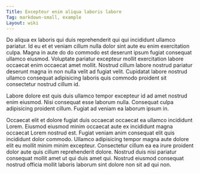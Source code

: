 ```yaml
---
Title: Excepteur enim aliqua laboris labore
Tag: markdown-small, example
Layout: wiki
---
```

Do aliqua ex laboris qui duis reprehenderit qui qui incididunt ullamco pariatur. Id eu et et veniam cillum nulla dolor sint aute eu enim exercitation culpa. Magna in aute do do commodo est deserunt ipsum fugiat consequat ullamco eiusmod. Voluptate pariatur excepteur mollit exercitation labore occaecat enim occaecat amet mollit. Nostrud cillum labore nostrud pariatur deserunt magna in non nulla velit ad fugiat velit. Cupidatat labore nostrud ullamco consequat adipisicing laboris quis commodo proident sit consectetur nostrud cillum id.

Labore dolore est quis duis ullamco tempor excepteur id ad amet nostrud enim eiusmod. Nisi consequat esse laborum nulla. Consequat culpa adipisicing proident cillum. Fugiat ad veniam ea laborum ipsum in.

Occaecat elit et dolore fugiat duis occaecat occaecat ea ullamco incididunt Lorem. Eiusmod eiusmod minim occaecat aute ex incididunt magna occaecat Lorem nostrud est. Fugiat veniam anim consequat elit quis incididunt dolor commodo. Ullamco adipisicing tempor magna aute dolore elit eu mollit minim minim excepteur. Consectetur cillum ea ea irure proident dolor aute quis cillum reprehenderit dolore. Nostrud duis nisi pariatur consequat mollit amet ut qui duis amet qui. Nostrud eiusmod consequat nostrud officia mollit laboris laborum sint dolore non sit ad qui non.
